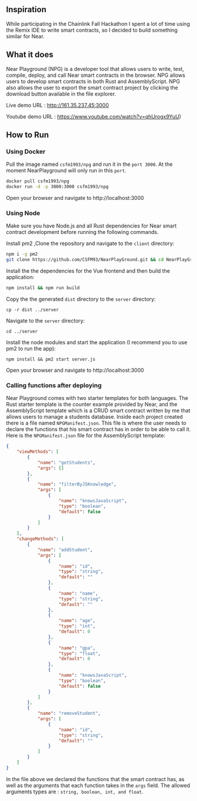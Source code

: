 ## Inspiration
While participating in the Chainlink Fall Hackathon I spent a lot of time using the Remix IDE to write smart contracts, so I decided to build something similar for Near.


## What it does
Near Playground  (NPG) is a developer tool that allows users to write, test, compile, deploy, and call Near smart contracts in the browser. NPG allows users to develop smart contracts in both Rust and AssemblyScript.
NPG also allows the user to export the smart contract project by clicking the download button available in the file explorer.

Live demo URL : http://161.35.237.45:3000

Youtube demo URL : https://www.youtube.com/watch?v=qhUrogx9YuU)


## How to Run 


### Using Docker

Pull the image named `csfm1993/npg` and run it in the `port 3000`. At the moment NearPlayground will only run in this `port`.

```bash
docker pull csfm1993/npg
docker run -d -p 3000:3000 csfm1993/npg
```

Open your browser and navigate to http://localhost:3000


### Using Node

Make sure you have Node.js and all Rust dependencies for Near smart contract development before running the following commands. 

Install pm2 ,Clone the repository and navigate to the `client` directory:

```bash
npm i -g pm2
git clone https://github.com/CSFM93/NearPlayGround.git && cd NearPlayGround/client
```

Install the the dependencies for the Vue frontend and then build the application:

```bash
npm install && npm run build
```

Copy the the generated `dist` directory to the `server` directory:

```
cp -r dist ../server
```

Navigate to the `server` directory:

```
cd ../server
```


Install the node modules and start the application (I recommend you to use pm2 to run the app):

```
npm install && pm2 start server.js
```

Open your browser and navigate to http://localhost:3000


### Calling functions after deploying

Near Playground comes with two starter templates for both languages. The Rust starter template is the counter example provided by Near, and the AssemblyScript template which is a CRUD smart contract written by me that allows users to manage a students database.
Inside each project created there is a file named `NPGManifest.json`. This file is where the user needs to declare the functions that his smart contract has in order to be able to call it.
Here is the `NPGManifest.json` file for the AssemblyScript template:

```json
{
    "viewMethods": [
        {
            "name": "getStudents",
            "args": []
        },
        {
            "name": "filterByJSKnowledge",
            "args": [
                {
                    "name": "knowsJavaScript",
                    "type": "boolean",
                    "default": false
                }
            ]
        }
    ],
    "changeMethods": [
        {
            "name": "addStudent",
            "args": [
                {
                    "name": "id",
                    "type": "string",
                    "default": ""
                },
                {
                    "name": "name",
                    "type": "string",
                    "default": ""
                },
                {
                    "name": "age",
                    "type": "int",
                    "default": 0
                },
                {
                    "name": "gpa",
                    "type": "float",
                    "default": 0
                },
                {
                    "name": "knowsJavaScript",
                    "type": "boolean",
                    "default": false
                }
            ]
        },
        {
            "name": "removeStudent",
            "args": [
                {
                    "name": "id",
                    "type": "string",
                    "default": ""
                }
            ]
        }
    ]
}
```

In the file above we declared the functions that the smart contract has, as well as the arguments that each function takes in the `args` field. The allowed arguments types are : `string, boolean, int, and float`.

